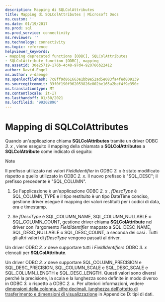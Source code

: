 ```yaml
---
description: Mapping di SQLColAttributes
title: Mapping di SQLColAttributes | Microsoft Docs
ms.custom: ''
ms.date: 01/19/2017
ms.prod: sql
ms.prod_service: connectivity
ms.reviewer: ''
ms.technology: connectivity
ms.topic: reference
helpviewer_keywords:
- mapping deprecated functions [ODBC], SQLColAttributes
- SQLColAttribute function [ODBC], mapping
ms.assetid: 30e25719-176b-4c48-97d4-920766b22412
author: David-Engel
ms.author: v-daenge
ms.openlocfilehash: 7c8ff9d861663e1bb9e52ad5e083fa4fed809139
ms.sourcegitcommit: 33f0f190f962059826e002be165a2bef4f9e350c
ms.translationtype: MT
ms.contentlocale: it-IT
ms.lasthandoff: 01/30/2021
ms.locfileid: "99202896"
---
```

# <a name="sqlcolattributes-mapping"></a>Mapping di SQLColAttributes
Quando un'applicazione chiama **SQLColAttributes** tramite un driver ODBC *3. x* , viene eseguito il mapping della chiamata a **SQLColAttributes** a **SQLColAttribute** come indicato di seguito:  
  
> [!NOTE]
>  Il prefisso utilizzato nei valori *FieldIdentifier* in ODBC *3. x* è stato modificato rispetto a quello utilizzato in ODBC *2. x*. Il nuovo prefisso è "SQL_DESC"; il prefisso precedente è "SQL_COLUMN".  
  
1.  Se l'applicazione è un'applicazione ODBC *2. x* , *fDescType* è SQL_COLUMN_TYPE e il tipo restituito è un tipo DateTime conciso, gestione driver esegue il mapping dei valori restituiti per i codici di data, ora e timestamp.  
  
2.  Se *fDescType* è SQL_COLUMN_NAME, SQL_COLUMN_NULLABLE o SQL_COLUMN_COUNT, gestione driver chiama **SQLColAttribute** nel driver con l'argomento *FieldIdentifier* mappato a SQL_DESC_NAME, SQL_DESC_NULLABLE o SQL_DESC_COUNT, a seconda dei casi *.* Tutti gli altri valori di *fDescType* vengono passati al driver.  
  
 Un driver ODBC *3. x* deve supportare tutti i *FieldIdentifiers* ODBC *3. x* elencati per **SQLColAttribute**.  
  
 Un driver ODBC *3. x* deve supportare SQL_COLUMN_PRECISION e SQL_DESC_PRECISION, SQL_COLUMN_SCALE e SQL_DESC_SCALE e SQL_COLUMN_LENGTH e SQL_DESC_LENGTH. Questi valori sono diversi perché la precisione, la scala e la lunghezza sono definite in modo diverso in ODBC *3. x* rispetto a ODBC *2. x*. Per ulteriori informazioni, vedere [dimensioni della colonna, cifre decimali, lunghezza dell'ottetto di trasferimento e dimensioni di visualizzazione](../../../odbc/reference/appendixes/column-size-decimal-digits-transfer-octet-length-and-display-size.md) in Appendice D: tipi di dati.
